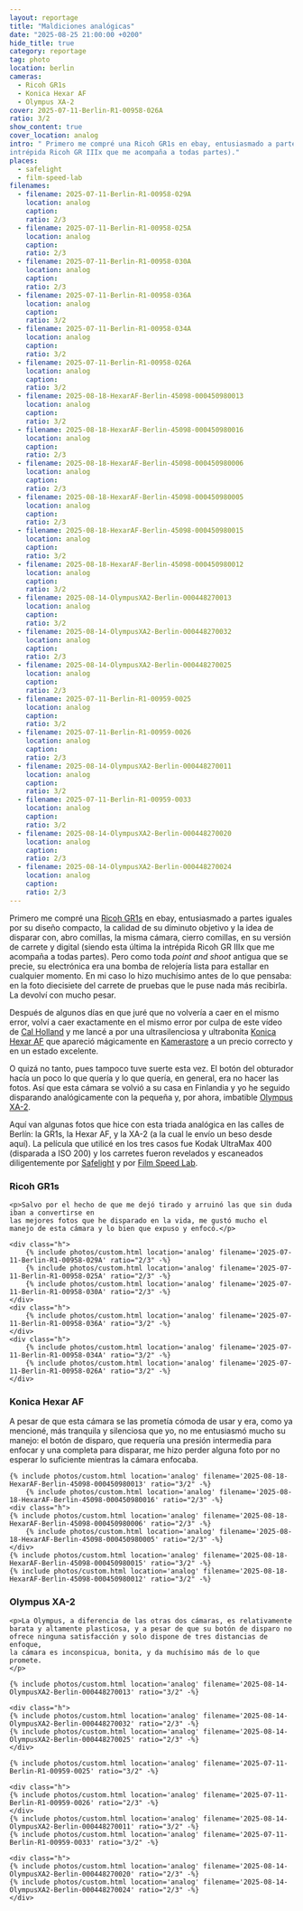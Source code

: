 ```yaml
---
layout: reportage
title: "Maldiciones analógicas"
date: "2025-08-25 21:00:00 +0200"
hide_title: true
category: reportage
tag: photo
location: berlin
cameras:
  - Ricoh GR1s
  - Konica Hexar AF
  - Olympus XA-2
cover: 2025-07-11-Berlin-R1-00958-026A
ratio: 3/2
show_content: true
cover_location: analog
intro: " Primero me compré una Ricoh GR1s en ebay, entusiasmado a partes iguales por su diseño compacto, la calidad de su diminuto objetivo y la idea de disparar con, abro comillas, la misma cámara, cierro comillas, en su versión de carrete y digital (siendo esta última la
intrépida Ricoh GR IIIx que me acompaña a todas partes)."
places:
  - safelight
  - film-speed-lab
filenames:
  - filename: 2025-07-11-Berlin-R1-00958-029A
    location: analog
    caption:
    ratio: 2/3
  - filename: 2025-07-11-Berlin-R1-00958-025A
    location: analog
    caption:
    ratio: 2/3
  - filename: 2025-07-11-Berlin-R1-00958-030A
    location: analog
    caption:
    ratio: 2/3
  - filename: 2025-07-11-Berlin-R1-00958-036A
    location: analog
    caption:
    ratio: 3/2
  - filename: 2025-07-11-Berlin-R1-00958-034A
    location: analog
    caption:
    ratio: 3/2
  - filename: 2025-07-11-Berlin-R1-00958-026A
    location: analog
    caption:
    ratio: 3/2
  - filename: 2025-08-18-HexarAF-Berlin-45098-000450980013
    location: analog
    caption:
    ratio: 3/2
  - filename: 2025-08-18-HexarAF-Berlin-45098-000450980016
    location: analog
    caption:
    ratio: 2/3
  - filename: 2025-08-18-HexarAF-Berlin-45098-000450980006
    location: analog
    caption:
    ratio: 2/3
  - filename: 2025-08-18-HexarAF-Berlin-45098-000450980005
    location: analog
    caption:
    ratio: 2/3
  - filename: 2025-08-18-HexarAF-Berlin-45098-000450980015
    location: analog
    caption:
    ratio: 3/2
  - filename: 2025-08-18-HexarAF-Berlin-45098-000450980012
    location: analog
    caption:
    ratio: 3/2
  - filename: 2025-08-14-OlympusXA2-Berlin-000448270013
    location: analog
    caption:
    ratio: 3/2
  - filename: 2025-08-14-OlympusXA2-Berlin-000448270032
    location: analog
    caption:
    ratio: 2/3
  - filename: 2025-08-14-OlympusXA2-Berlin-000448270025
    location: analog
    caption:
    ratio: 2/3
  - filename: 2025-07-11-Berlin-R1-00959-0025
    location: analog
    caption:
    ratio: 3/2
  - filename: 2025-07-11-Berlin-R1-00959-0026
    location: analog
    caption:
    ratio: 2/3
  - filename: 2025-08-14-OlympusXA2-Berlin-000448270011
    location: analog
    caption:
    ratio: 3/2
  - filename: 2025-07-11-Berlin-R1-00959-0033
    location: analog
    caption:
    ratio: 3/2
  - filename: 2025-08-14-OlympusXA2-Berlin-000448270020
    location: analog
    caption:
    ratio: 2/3
  - filename: 2025-08-14-OlympusXA2-Berlin-000448270024
    location: analog
    caption:
    ratio: 2/3
---
```


Primero me compré una [Ricoh
GR1s](https://en.wikipedia.org/wiki/Ricoh_GR_film_cameras) en ebay, entusiasmado a
partes iguales por su diseño compacto, la calidad de su diminuto objetivo y la
idea de disparar con, abro comillas, la misma cámara, cierro comillas, en su versión de carrete y digital (siendo esta última la
intrépida Ricoh GR IIIx que me acompaña a todas partes). Pero como toda _point and
shoot_ antigua que se precie, su electrónica era una bomba de relojería lista para estallar en
cualquier momento. En mi caso lo hizo muchísimo antes de lo que pensaba: en la
foto diecisiete del carrete de pruebas que le puse nada más recibirla. La devolví con mucho pesar.

Después de algunos días en que juré que no volvería a caer en el mismo error,
volví a caer exactamente en el mismo error por culpa de este vídeo de [Cal
Holland](https://www.youtube.com/watch?v=NQlPBWIPTus) y me lancé a por una
ultrasilenciosa y ultrabonita [Konica Hexar
AF](https://en.wikipedia.org/wiki/Konica_Hexar) que apareció mágicamente en
[Kamerastore](https://kamerastore.com) a un precio correcto y en un estado
excelente.

O quizá no tanto, pues tampoco tuve suerte esta vez. El botón del obturador hacía un poco lo que
quería y lo que quería, en general, era no hacer las fotos. Así que esta cámara
se volvió a su casa en Finlandia y yo he seguido disparando analógicamente
con la pequeña y, por ahora, imbatible [Olympus XA-2](https://en.wikipedia.org/wiki/Olympus_XA).

Aquí van algunas fotos que hice con esta triada analógica en las calles de Berlín: la
GR1s, la Hexar AF, y la XA-2 (a la cual le envío un beso desde aquí). La
película que utilicé en los tres casos fue Kodak UltraMax 400 (disparada a ISO 200) y los carretes fueron revelados y escaneados diligentemente por
[Safelight](/maps/berlin/safelight) y por [Film Speed Lab](/maps/berlin/film-speed-lab).

<div class="g">
    <h3>Ricoh GR1s</h3>
    
    <p>Salvo por el hecho de que me dejó tirado y arruinó las que sin duda iban a convertirse en
    las mejores fotos que he disparado en la vida, me gustó mucho el manejo de esta cámara y lo bien que expuso y enfocó.</p>

    <div class="h">
        {% include photos/custom.html location='analog' filename='2025-07-11-Berlin-R1-00958-029A' ratio="2/3" -%}
        {% include photos/custom.html location='analog' filename='2025-07-11-Berlin-R1-00958-025A' ratio="2/3" -%}
        {% include photos/custom.html location='analog' filename='2025-07-11-Berlin-R1-00958-030A' ratio="2/3" -%}
    </div>
    <div class="h">
        {% include photos/custom.html location='analog' filename='2025-07-11-Berlin-R1-00958-036A' ratio="3/2" -%}
    </div>
    <div class="h">
        {% include photos/custom.html location='analog' filename='2025-07-11-Berlin-R1-00958-034A' ratio="3/2" -%}
        {% include photos/custom.html location='analog' filename='2025-07-11-Berlin-R1-00958-026A' ratio="3/2" -%}
    </div>

</div>

<div class="g has-margin-top">
    <h3>Konica Hexar AF</h3>
    <p>A pesar de que esta cámara se las prometía cómoda de usar y era,
        como ya mencioné, más tranquila y silenciosa que yo, no me entusiasmó
        mucho su manejo: el botón de disparo, que requería una presión
        intermedia para enfocar y una completa para disparar, me hizo perder alguna foto por no esperar lo suficiente mientras la cámara enfocaba.
    </p>

    {% include photos/custom.html location='analog' filename='2025-08-18-HexarAF-Berlin-45098-000450980013' ratio="3/2" -%}
        {% include photos/custom.html location='analog' filename='2025-08-18-HexarAF-Berlin-45098-000450980016' ratio="2/3" -%}
    <div class="h">
    {% include photos/custom.html location='analog' filename='2025-08-18-HexarAF-Berlin-45098-000450980006' ratio="2/3" -%}
        {% include photos/custom.html location='analog' filename='2025-08-18-HexarAF-Berlin-45098-000450980005' ratio="2/3" -%}
    </div>
    {% include photos/custom.html location='analog' filename='2025-08-18-HexarAF-Berlin-45098-000450980015' ratio="3/2" -%}
    {% include photos/custom.html location='analog' filename='2025-08-18-HexarAF-Berlin-45098-000450980012' ratio="3/2" -%}

</div>

<div class="g has-margin-top">
    <h3>Olympus XA-2</h3>

    <p>La Olympus, a diferencia de las otras dos cámaras, es relativamente
    barata y altamente plasticosa, y a pesar de que su botón de disparo no
    ofrece ninguna satisfacción y solo dispone de tres distancias de enfoque,
    la cámara es inconspicua, bonita, y da muchísimo más de lo que promete.
    </p>

    {% include photos/custom.html location='analog' filename='2025-08-14-OlympusXA2-Berlin-000448270013' ratio="3/2" -%}

    <div class="h">
    {% include photos/custom.html location='analog' filename='2025-08-14-OlympusXA2-Berlin-000448270032' ratio="2/3" -%}
    {% include photos/custom.html location='analog' filename='2025-08-14-OlympusXA2-Berlin-000448270025' ratio="2/3" -%}
    </div>

    {% include photos/custom.html location='analog' filename='2025-07-11-Berlin-R1-00959-0025' ratio="3/2" -%}

    <div class="h">
    {% include photos/custom.html location='analog' filename='2025-07-11-Berlin-R1-00959-0026' ratio="2/3" -%}
    </div>
    {% include photos/custom.html location='analog' filename='2025-08-14-OlympusXA2-Berlin-000448270011' ratio="3/2" -%}
    {% include photos/custom.html location='analog' filename='2025-07-11-Berlin-R1-00959-0033' ratio="3/2" -%}

    <div class="h">
    {% include photos/custom.html location='analog' filename='2025-08-14-OlympusXA2-Berlin-000448270020' ratio="2/3" -%}
    {% include photos/custom.html location='analog' filename='2025-08-14-OlympusXA2-Berlin-000448270024' ratio="2/3" -%}
    </div>

</div>
